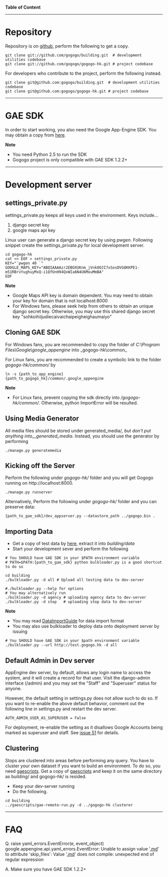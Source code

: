 **Table of Content**


---

# Repository #

Repository is on [github](http://github.com/gogogo), perform the following to get a copy.
```
git clone git://github.com/gogogo/building.git  # development utilities codebase
git clone git://github.com/gogogo/gogogo-hk.git # project codebase
```

For developers who contribute to the project, perform the following instead.
```
git clone git@github.com:gogogo/building.git  # development utilities codebase
git clone git@github.com:gogogo/gogogo-hk.git # project codebase
```

---

# GAE SDK #

In order to start working, you also need the Google App-Engine SDK. You may obtain a copy from [here](http://code.google.com/appengine/downloads.html).

**Note**
  * You need Python 2.5 to run the SDK
  * Gogogo project is only compatible with GAE SDK 1.2.2+

---

# Development server #

## settings\_private.py ##

settings\_private.py keeps all keys used in the environment. Keys include...
  1. django secret key
  1. google maps api key

Linux user can generate a django secret key by using _pwgen_. Following snippet create the settings\_private.py for local development server.
```
cd gogogo-hk
cat << EOF > settings_private.py
KEY="`pwgen 40 `"
GOOGLE_MAPS_KEY="ABQIAAAAzr2EBOXUKnm_jVnk0OJI7xSosDVG8KKPE1-m51RBrvYughuyMxQ-i1QfUnH94QxWIa6N4U6MouMmBA"
EOF
```

**Note**
  * Google Maps API key is domain dependent. You may need to obtain your key for domain that is not localhost:8000
  * For Windows fans, please seek help from others to obtain an unique django secret key. Otherwise, you may use this shared django secret key "sohkoihiijudiecaivaichaipeigheighaumaiyo"

## Cloning GAE SDK ##

For Windows fans, you are recommended to copy the folder of _C:\Program Files\Google\google\_appengine_ into _gogogo-hk\common\_

For Linux fans, you are recommended to create a symbolic link to the folder _gogogo-hk/common/_ by
```
ln -s {path_to_app_engine} {path_to_gogogo_hk}/common/.google_appengine
```

**Note**
  * For Linux fans, prevent copying the sdk directly into _/gogogo-hk/common/_. Otherwise, python ImportError will be resulted.

## Using Media Generator ##

All media files should be stored under generated\_media/_, but don't put anything into__generated\_media_. Instead, you should use the generator by performing
```
./manage.py generatemedia
```

## Kicking off the Server ##

Perform the following under _gogogo-hk/_ folder and you will get Gogogo running on http://localhost:8000.
```
./manage.py runserver
```

Alternatively, Perform the following under _gogogo-hk/_ folder and you can preserve data:
```
{path_to_gae_sdk}/dev_appserver.py --datastore_path ../gogogo.bin .
```

## Importing Data ##
  * Get a copy of test data by [here](http://code.google.com/p/gogogohk/downloads/list), extract it into _building/data_
  * Start your development sever and perform the following
```
# You SHOULD have GAE SDK in your $PATH environment variable
# PATH=$PATH:{path_to_gae_sdk} python bulkloader.py is a good shortcut to do so

cd building
./bulkloader.py -d all # Upload all testing data to dev-server

#./bulkloader.py --help for options
# You may alternatively run
./bulkloader.py -d agency # uploading agency data to dev-server
./bulkloader.py -d stop   # uploading stop data to dev-server
```

**Note**
  * You may read [DataImportGuide](DataImportGuide.md) for data import format
  * You may also use bulkloader to deploy data onto deployment server by issuing
```
# You SHOULD have GAE SDK in your $path environment variable
./bulkloader.py --url http://test.gogogo.hk -d all
```

## Default Admin in Dev server ##
AppEngine dev server, by default, allows any login name to access the system, and it will create a record for that user. Visit the django-admin interface (/admin) and you may set the "Staff" and "Superuser" status for anyone.

However, the default setting in settings.py does not allow such to do so. If you want to re-enable the above default behavior, comment out the following line in settings.py and restart the dev server.
```
AUTH_ADMIN_USER_AS_SUPERUSER = False
```

For deployment, re-enable the setting as it disallows Google Accounts being marked as  superuser and staff. See [issue 51](http://code.google.com/p/gogogohk/issues/detail?id=51&can=1&q=owner%3Amr.kschan#c3) for details.

## Clustering ##

Stops are clustered into areas before performing any query. You have to cluster your own dataset if you want to build an environment. To do so, you need [gaescripts](http://github.com/benlau/gaescripts). Get a copy of [gaescripts](http://github.com/benlau/gaescripts) and keep it on the same directory as building/ and gogogo-hk/ is resided.

  * Keep your dev-server running
  * Do the following.

```
cd building
../gaescripts/gae-remote-run.py -d ../gogogo-hk clusterer
```

---

# FAQ #

Q.
raise yaml\_errors.EventError(e, event\_object) google.appengine.api.yaml\_errors.EventError: Unable to assign value '[.md](.md)' to attribute 'skip\_files': Value '[.md](.md)' does not compile: unexpected end of regular expression

A.
Make sure you have GAE SDK 1.2.2+
